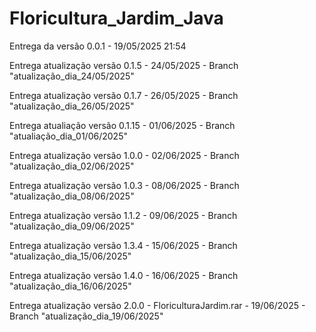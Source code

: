 # Floricultura_Jardim_Java

Entrega da versão 0.0.1 - 19/05/2025 21:54

Entrega atualização versão 0.1.5 - 24/05/2025 - Branch "atualização_dia_24/05/2025"

Entrega atualização versão 0.1.7 - 26/05/2025 - Branch "atualização_dia_26/05/2025"

Entrega atualiação versão 0.1.15 - 01/06/2025 - Branch "atualiação_dia_01/06/2025"

Entrega atualização versão 1.0.0 - 02/06/2025 - Branch "atualização_dia_02/06/2025"

Entrega atualização versão 1.0.3 - 08/06/2025 - Branch "atualização_dia_08/06/2025"

Entrega atualização versão 1.1.2 - 09/06/2025 - Branch "atualização_dia_09/06/2025"

Entrega atualização versão 1.3.4 - 15/06/2025 - Branch "atualização_dia_15/06/2025"

Entrega atualização versão 1.4.0 - 16/06/2025 - Branch "atualização_dia_16/06/2025"

Entrega atualização versão 2.0.0 - FloriculturaJardim.rar - 19/06/2025 - Branch "atualização_dia_19/06/2025"
